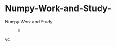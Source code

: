    # Numpy-Work-and-Study-
Numpy Work and Study 
                
                
                                     
                                                 
                                                                                                                                 
                   
                                   
                         
          m 
 
     
  
           
                
   vc
           
   
    
      
  
